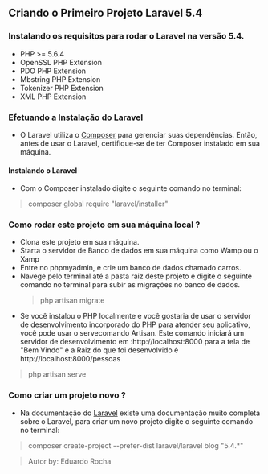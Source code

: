 ## Criando o Primeiro Projeto Laravel 5.4

### Instalando os requisitos para rodar o Laravel na versão 5.4.
* PHP >= 5.6.4
* OpenSSL PHP Extension
* PDO PHP Extension
* Mbstring PHP Extension
* Tokenizer PHP Extension
* XML PHP Extension

### Efetuando a Instalação do Laravel
* O Laravel utiliza o [Composer](https://getcomposer.org/) para gerenciar suas dependências. Então, antes de usar o Laravel, certifique-se de ter Composer instalado em sua máquina.
#### Instalando o Laravel
* Com o Composer instalado digite o seguinte comando no terminal:
> composer global require "laravel/installer"


### Como rodar este projeto em sua máquina local ?
* Clona este projeto em sua máquina.
* Starta o servidor de Banco de dados em sua máquina como Wamp ou o Xamp
* Entre no phpmyadmin, e crie um banco de dados chamado carros.
* Navege pelo terminal até a pasta raiz deste projeto e digite o seguinte comando no terminal para subir as migrações no banco de dados.
  > php artisan migrate 
* Se você instalou o PHP localmente e você gostaria de usar o servidor de desenvolvimento incorporado do PHP para atender seu aplicativo, você pode usar o servecomando Artisan. Este comando iniciará um servidor de desenvolvimento em :http://localhost:8000 para a tela de "Bem Vindo" e a Raiz do que foi desenvolvido é http://localhost:8000/pessoas
>php artisan serve

### Como criar um projeto novo ?
* Na documentação do [Laravel](https://laravel.com/docs/5.4) existe uma documentação muito completa sobre o Laravel, para criar um novo projeto digite o seguinte comando no terminal:
> composer create-project --prefer-dist laravel/laravel blog "5.4.*"




>Autor by: Eduardo Rocha



  ```